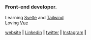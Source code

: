 ### Front-end developer.
 
Learning [Svelte][svelte] and [Tailwind][tailwind]  
Loving [Vue][vue]

[website][website] **|** 
[Linkedin][linkedin] **|**
[twitter][twitter] **|** 
[Instagram][instagram] **|** 

[vue]: https://vuejs.org/
[svelte]: https://svelte.dev
[tailwind]: https://tailwindcss.com
[website]: https://portfolio-gilbertrabuttsurwa.netlify.app/
[twitter]: https://twitter.com/bradgarropy
[instagram]: https://instagram.com/bradgarropy
[linkedin]: https://linkedin.com/in/bradgarropy

